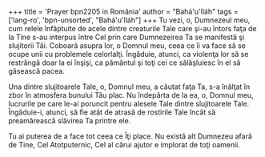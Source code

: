 +++
title = 'Prayer bpn2205 in România'
author = "Bahá'u'lláh"
tags = ['lang-ro', 'bpn-unsorted', "Bahá'u'lláh"]
+++
Tu vezi, o, Dumnezeul meu, cum relele înfăptuite de acele dintre creaturile Tale care şi-au întors faţa de la Tine s-au interpus între Cel prin care Dumnezeirea Ta se manifestă şi slujitorii Tăi. Coboară asupra lor, o Domnul meu, ceea ce îi va face să se ocupe unii cu problemele celorlalţi. Îngăduie, atunci, ca violenţa lor să se restrângă doar la ei înşişi, ca pământul şi toţi cei ce sălăşluiesc în el să găsească pacea.

Una dintre slujitoarele Tale, o, Domnul meu, a căutat faţa Ta, s-a înălţat în zbor în atmosfera bunului Tău plac. Nu îndepărta de la ea, o, Domnul meu, lucrurile pe care le-ai poruncit pentru alesele Tale dintre slujitoarele Tale. Îngăduie-i, atunci, să fie atât de atrasă de rostirile Tale încât să preamărească slăvirea Ta printre ele.

Tu ai puterea de a face tot ceea ce Îţi place. Nu există alt Dumnezeu afară de Tine, Cel Atotputernic, Cel al cărui ajutor e implorat de toţi oamenii.
